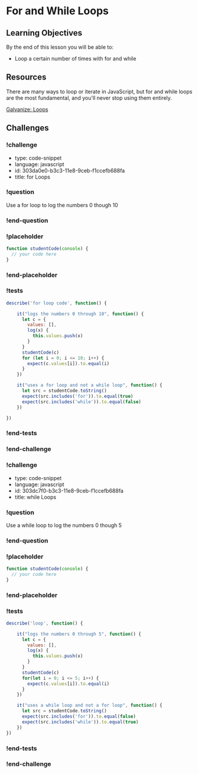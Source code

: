 # For and While Loops

## Learning Objectives

By the end of this lesson you will be able to:

* Loop a certain number of times with for and while

## Resources

There are many ways to loop or iterate in JavaScript, but for and while loops
are the most fundamental, and you'll never stop using them entirely.

[Galvanize: Loops](https://github.com/gSchool/javascript-curriculum/blob/master/10_Syntax/02_Control_Flow.md#user-content-loops)

## Challenges
<!-- Question -->
### !challenge

* type: code-snippet
* language: javascript
* id: 303da0e0-b3c3-11e8-9ceb-f1ccefb688fa
* title: for Loops

### !question

Use a for loop to log the numbers 0 though 10

### !end-question

### !placeholder

```js
function studentCode(console) {
  // your code here
}
```

### !end-placeholder

### !tests

```js
describe('for loop code', function() {

    it("logs the numbers 0 through 10", function() {
      let c = {
        values: [],
        log(x) {
          this.values.push(x)
        }
      }
      studentCode(c)
      for (let i = 0; i <= 10; i++) {
        expect(c.values[i]).to.equal(i)
      }
    })

    it("uses a for loop and not a while loop", function() {
      let src = studentCode.toString()
      expect(src.includes('for')).to.equal(true)
      expect(src.includes('while')).to.equal(false)
    })

})
```
### !end-tests

### !end-challenge
<!-- Question -->
### !challenge

* type: code-snippet
* language: javascript
* id: 303dc7f0-b3c3-11e8-9ceb-f1ccefb688fa
* title: while Loops

### !question

Use a while loop to log the numbers 0 though 5

### !end-question

### !placeholder

```js
function studentCode(console) {
  // your code here
}
```

### !end-placeholder

### !tests

```js
describe('loop', function() {

    it("logs the numbers 0 through 5", function() {
      let c = {
        values: [],
        log(x) {
          this.values.push(x)
        }
      }
      studentCode(c)
      for(let i = 0; i <= 5; i++) {
        expect(c.values[i]).to.equal(i)
      }    
    })

    it("uses a while loop and not a for loop", function() {
      let src = studentCode.toString()
      expect(src.includes('for')).to.equal(false)
      expect(src.includes('while')).to.equal(true)
    })
})
```
### !end-tests

### !end-challenge
